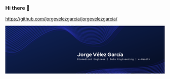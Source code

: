### Hi there 👋
https://github.com/jorgevelezgarcia/jorgevelezgarcia/
<div id="header" align="center">
  <img src="https://github.com/jorgevelezgarcia/jorgevelezgarcia/blob/main/banner.png" width="800"/>
</div>
<!--
**jorgevelezgarcia/jorgevelezgarcia** is a ✨ _special_ ✨ repository because its `README.md` (this file) appears on your GitHub profile.

Here are some ideas to get you started:

- 🔭 I’m currently working on ...
- 🌱 I’m currently learning ...
- 👯 I’m looking to collaborate on ...
- 🤔 I’m looking for help with ...
- 💬 Ask me about ...
- 📫 How to reach me: ...
- 😄 Pronouns: ...
- ⚡ Fun fact: ...
-->
